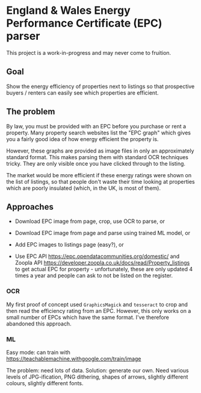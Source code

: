 # England & Wales Energy Performance Certificate (EPC) parser

This project is a work-in-progress and may never come to fruition.

## Goal

Show the energy efficiency of properties next to listings so that prospective buyers / renters can easily see which properties are efficient.

## The problem

By law, you must be provided with an EPC before you purchase or rent a property. Many property search websites list the "EPC graph" which gives you a fairly good idea of how energy efficient the property is.

However, these graphs are provided as image files in only an approximately standard format. This makes parsing them with standard OCR techniques tricky. They are only visible once you have clicked through to the listing.

The market would be more efficient if these energy ratings were shown on the list of listings, so that people don't waste their time looking at properties which are poorly insulated (which, in the UK, is most of them).

## Approaches

- Download EPC image from page, crop, use OCR to parse, or

- Download EPC image from page and parse using trained ML model, or

- Add EPC images to listings page (easy?), or

- Use EPC API https://epc.opendatacommunities.org/domestic/ and Zoopla API https://developer.zoopla.co.uk/docs/read/Property_listings to get actual EPC for property - unfortunately, these are only updated 4 times a year and people can ask to not be listed on the register.


### OCR

My first proof of concept used `GraphicsMagick` and `tesseract` to crop and then read the efficiency rating from an EPC. However, this only works on a small number of EPCs which have the same format. I've therefore abandoned this approach.

### ML

Easy mode: can train with https://teachablemachine.withgoogle.com/train/image

The problem: need lots of data. Solution: generate our own. Need various levels of JPG-ification, PNG dithering, shapes of arrows, slightly different colours, slightly different fonts.
